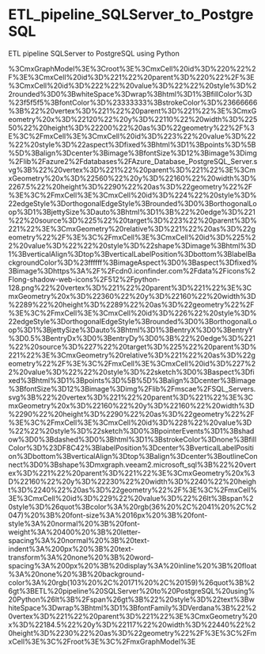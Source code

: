 # ETL_pipeline_SQLServer_to_PostgreSQL
ETL pipeline SQLServer to PostgreSQL using Python


%3CmxGraphModel%3E%3Croot%3E%3CmxCell%20id%3D%220%22%2F%3E%3CmxCell%20id%3D%221%22%20parent%3D%220%22%2F%3E%3CmxCell%20id%3D%222%22%20value%3D%22%22%20style%3D%22rounded%3D0%3BwhiteSpace%3Dwrap%3Bhtml%3D1%3BfillColor%3D%23f5f5f5%3BfontColor%3D%23333333%3BstrokeColor%3D%23666666%3B%22%20vertex%3D%221%22%20parent%3D%221%22%3E%3CmxGeometry%20x%3D%22120%22%20y%3D%22110%22%20width%3D%22550%22%20height%3D%22200%22%20as%3D%22geometry%22%2F%3E%3C%2FmxCell%3E%3CmxCell%20id%3D%223%22%20value%3D%22%22%20style%3D%22aspect%3Dfixed%3Bhtml%3D1%3Bpoints%3D%5B%5D%3Balign%3Dcenter%3Bimage%3BfontSize%3D12%3Bimage%3Dimg%2Flib%2Fazure2%2Fdatabases%2FAzure_Database_PostgreSQL_Server.svg%3B%22%20vertex%3D%221%22%20parent%3D%221%22%3E%3CmxGeometry%20x%3D%22560%22%20y%3D%22160%22%20width%3D%2267.5%22%20height%3D%2290%22%20as%3D%22geometry%22%2F%3E%3C%2FmxCell%3E%3CmxCell%20id%3D%224%22%20style%3D%22edgeStyle%3DorthogonalEdgeStyle%3Brounded%3D0%3BorthogonalLoop%3D1%3BjettySize%3Dauto%3Bhtml%3D1%3B%22%20edge%3D%221%22%20source%3D%225%22%20target%3D%223%22%20parent%3D%221%22%3E%3CmxGeometry%20relative%3D%221%22%20as%3D%22geometry%22%2F%3E%3C%2FmxCell%3E%3CmxCell%20id%3D%225%22%20value%3D%22%22%20style%3D%22shape%3Dimage%3Bhtml%3D1%3BverticalAlign%3Dtop%3BverticalLabelPosition%3Dbottom%3BlabelBackgroundColor%3D%23ffffff%3BimageAspect%3D0%3Baspect%3Dfixed%3Bimage%3Dhttps%3A%2F%2Fcdn0.iconfinder.com%2Fdata%2Ficons%2Flong-shadow-web-icons%2F512%2Fpython-128.png%22%20vertex%3D%221%22%20parent%3D%221%22%3E%3CmxGeometry%20x%3D%22360%22%20y%3D%22160%22%20width%3D%2289%22%20height%3D%2289%22%20as%3D%22geometry%22%2F%3E%3C%2FmxCell%3E%3CmxCell%20id%3D%226%22%20style%3D%22edgeStyle%3DorthogonalEdgeStyle%3Brounded%3D0%3BorthogonalLoop%3D1%3BjettySize%3Dauto%3Bhtml%3D1%3BentryX%3D0%3BentryY%3D0.5%3BentryDx%3D0%3BentryDy%3D0%3B%22%20edge%3D%221%22%20source%3D%227%22%20target%3D%225%22%20parent%3D%221%22%3E%3CmxGeometry%20relative%3D%221%22%20as%3D%22geometry%22%2F%3E%3C%2FmxCell%3E%3CmxCell%20id%3D%227%22%20value%3D%22%22%20style%3D%22sketch%3D0%3Baspect%3Dfixed%3Bhtml%3D1%3Bpoints%3D%5B%5D%3Balign%3Dcenter%3Bimage%3BfontSize%3D12%3Bimage%3Dimg%2Flib%2Fmscae%2FSQL_Servers.svg%3B%22%20vertex%3D%221%22%20parent%3D%221%22%3E%3CmxGeometry%20x%3D%22160%22%20y%3D%22160%22%20width%3D%2290%22%20height%3D%2290%22%20as%3D%22geometry%22%2F%3E%3C%2FmxCell%3E%3CmxCell%20id%3D%228%22%20value%3D%22%22%20style%3D%22sketch%3D0%3BpointerEvents%3D1%3Bshadow%3D0%3Bdashed%3D0%3Bhtml%3D1%3BstrokeColor%3Dnone%3BfillColor%3D%23DF8C42%3BlabelPosition%3Dcenter%3BverticalLabelPosition%3Dbottom%3BverticalAlign%3Dtop%3Balign%3Dcenter%3BoutlineConnect%3D0%3Bshape%3Dmxgraph.veeam2.microsoft_sql%3B%22%20vertex%3D%221%22%20parent%3D%221%22%3E%3CmxGeometry%20x%3D%22160%22%20y%3D%22230%22%20width%3D%2240%22%20height%3D%2240%22%20as%3D%22geometry%22%2F%3E%3C%2FmxCell%3E%3CmxCell%20id%3D%229%22%20value%3D%22%26lt%3Bspan%20style%3D%26quot%3Bcolor%3A%20rgb(36%20%2C%2041%20%2C%2047)%20%3B%20font-size%3A%2016px%20%3B%20font-style%3A%20normal%20%3B%20font-weight%3A%20400%20%3B%20letter-spacing%3A%20normal%20%3B%20text-indent%3A%200px%20%3B%20text-transform%3A%20none%20%3B%20word-spacing%3A%200px%20%3B%20display%3A%20inline%20%3B%20float%3A%20none%20%3B%20background-color%3A%20rgb(103%20%2C%20171%20%2C%20159)%26quot%3B%26gt%3BETL%20pipeline%20SQLServer%20to%20PostgreSQL%20using%20Python%26lt%3B%2Fspan%26gt%3B%22%20style%3D%22text%3BwhiteSpace%3Dwrap%3Bhtml%3D1%3BfontFamily%3DVerdana%3B%22%20vertex%3D%221%22%20parent%3D%221%22%3E%3CmxGeometry%20x%3D%22184.5%22%20y%3D%22117%22%20width%3D%22440%22%20height%3D%2230%22%20as%3D%22geometry%22%2F%3E%3C%2FmxCell%3E%3C%2Froot%3E%3C%2FmxGraphModel%3E
